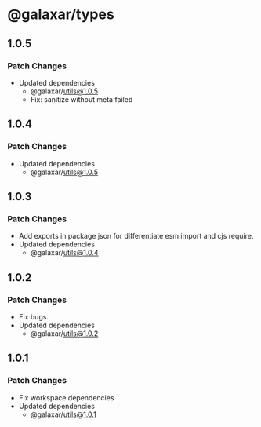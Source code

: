 # @galaxar/types

## 1.0.5

### Patch Changes

-   Updated dependencies
    -   @galaxar/utils@1.0.5
    -   Fix: sanitize without meta failed

## 1.0.4

### Patch Changes

-   Updated dependencies
    -   @galaxar/utils@1.0.5

## 1.0.3

### Patch Changes

-   Add exports in package json for differentiate esm import and cjs require.
-   Updated dependencies
    -   @galaxar/utils@1.0.4

## 1.0.2

### Patch Changes

-   Fix bugs.
-   Updated dependencies
    -   @galaxar/utils@1.0.2

## 1.0.1

### Patch Changes

-   Fix workspace dependencies
-   Updated dependencies
    -   @galaxar/utils@1.0.1

